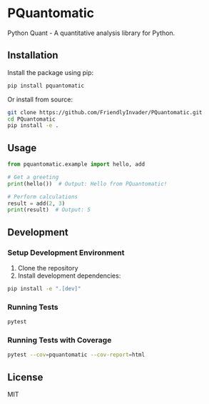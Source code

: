 # PQuantomatic

Python Quant - A quantitative analysis library for Python.

## Installation

Install the package using pip:

```bash
pip install pquantomatic
```

Or install from source:

```bash
git clone https://github.com/FriendlyInvader/PQuantomatic.git
cd PQuantomatic
pip install -e .
```

## Usage

```python
from pquantomatic.example import hello, add

# Get a greeting
print(hello())  # Output: Hello from PQuantomatic!

# Perform calculations
result = add(2, 3)
print(result)  # Output: 5
```

## Development

### Setup Development Environment

1. Clone the repository
2. Install development dependencies:

```bash
pip install -e ".[dev]"
```

### Running Tests

```bash
pytest
```

### Running Tests with Coverage

```bash
pytest --cov=pquantomatic --cov-report=html
```

## License

MIT
